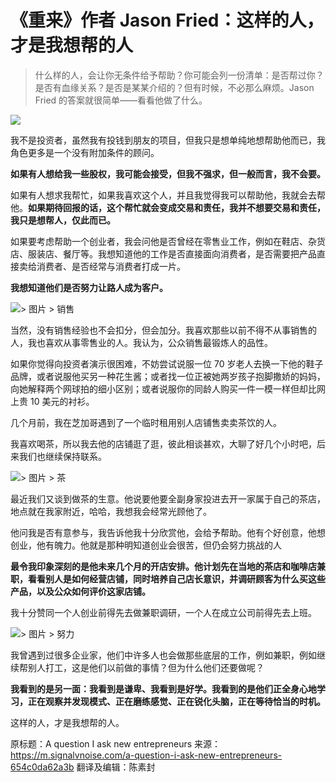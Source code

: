 
# 《重来》作者 Jason Fried：这样的人，才是我想帮的人

> 什么样的人，会让你无条件给予帮助？你可能会列一份清单：是否帮过你？是否有血缘关系？是否是某某介绍的？但有时候，不必那么麻烦。Jason Fried 的答案就很简单——看看他做了什么。

![](https://mmbiz.qlogo.cn/mmbiz_jpg/ice5enJHe2Tj8kHp55PEVN8qTDym6zia1lcmE7JF81l8PiaPicAoiczXb3ZqZicJ9A3ul7u0BIicrcIeB9c1Ba5ROt6FQ/0?wx_fmt=jpeg)


我不是投资者，虽然我有投钱到朋友的项目，但我只是想单纯地想帮助他而已，我角色更多是一个没有附加条件的顾问。

**如果有人想给我一些股权，我可能会接受，但我不强求，但一般而言，我不会要。**

如果有人想求我帮忙，如果我喜欢这个人，并且我觉得我可以帮助他，我就会去帮他。**如果期待回报的话，这个帮忙就会变成交易和责任，我并不想要交易和责任，我只是想帮人，仅此而已。**


如果要考虑帮助一个创业者，我会问他是否曾经在零售业工作，例如在鞋店、杂货店、服装店、餐厅等。我想知道他的工作是否直接面向消费者，是否需要把产品直接卖给消费者、是否经常与消费者打成一片。

**我想知道他们是否努力让路人成为客户。**

![> 图片 > 销售](https://mmbiz.qlogo.cn/mmbiz_jpg/ice5enJHe2Tj8kHp55PEVN8qTDym6zia1llb5EXicAeqUciaWhOQuLeBQYEA26oepfZ1buTU7DGQRzFf8wLK7Gk2Yw/0?wx_fmt=jpeg)

当然，没有销售经验也不会扣分，但会加分。我喜欢那些以前不得不从事销售的人，我也喜欢从事零售业的人。我认为，公众销售最锻炼人的品性。

如果你觉得向投资者演示很困难，不妨尝试说服一位 70 岁老人去换一下他的鞋子品牌，或者说服他买另一种花生酱；或者找一位正被她两岁孩子抱脚撒娇的妈妈，向她解释两个网球拍的细小区别；或者说服你的同龄人购买一件一模一样但却比网上贵 10 美元的衬衫。


几个月前，我在芝加哥遇到了一个临时租用别人店铺售卖卖茶饮的人。

我喜欢喝茶，所以我去他的店铺逛了逛，彼此相谈甚欢，大聊了好几个小时吧，后来我们也继续保持联系。

![> 图片 > 茶](https://mmbiz.qlogo.cn/mmbiz_jpg/ice5enJHe2Tj8kHp55PEVN8qTDym6zia1lTwsOj923b73BZerCDYOQy5icsIyE4b5qHZ1D1E1Q3MicHQ3fGbShTSGQ/0?wx_fmt=jpeg)

最近我们又谈到做茶的生意。他说要他要全副身家投进去开一家属于自己的茶店，地点就在我家附近，哈哈，我想我会经常光顾他了。

他问我是否有意参与，我告诉他我十分欣赏他，会给予帮助。他有个好创意，他想创业，他有魄力。他就是那种明知道创业会很苦，但仍会努力挑战的人

**最令我印象深刻的是他未来几个月的开店安排。他计划先在当地的茶店和咖啡店兼职，看看别人是如何经营店铺，同时培养自己店长意识，并调研顾客为什么买这些产品，以及公众如何评价这家店铺。**

我十分赞同一个人创业前得先去做兼职调研，一个人在成立公司前得先去上班。


![> 图片 > 努力](https://mmbiz.qlogo.cn/mmbiz_jpg/ice5enJHe2Tj8kHp55PEVN8qTDym6zia1lxLibicP0qeKwu4W7QbQwsxUghM0rFeRfC5eySEpVXpZbAicycTekEMoUg/0?wx_fmt=jpeg)

我曾遇到过很多企业家，他们中许多人也会做那些底层的工作，例如兼职，例如继续帮别人打工，这是他们以前做的事情？但为什么他们还要做呢？

**我看到的是另一面：我看到是谦卑、我看到是好学。我看到的是他们正全身心地学习，正在观察并发现模式、正在磨练感觉、正在锐化头脑，正在等待恰当的时机。**

这样的人，才是我想帮的人。


原标题：A question I ask new entrepreneurs
来源：https://m.signalvnoise.com/a-question-i-ask-new-entrepreneurs-654c0da62a3b
翻译及编辑：陈素封



